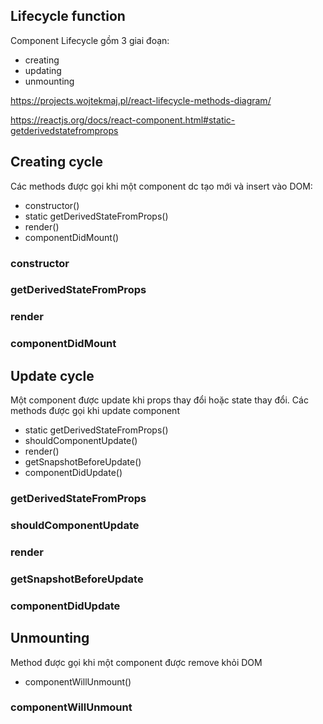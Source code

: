 ## Lifecycle function
Component Lifecycle gồm 3 giai đoạn:
+ creating
+ updating
+ unmounting 

https://projects.wojtekmaj.pl/react-lifecycle-methods-diagram/

https://reactjs.org/docs/react-component.html#static-getderivedstatefromprops

## Creating cycle

Các methods được gọi khi một component dc tạo mới và insert vào DOM:
+ constructor()
+ static getDerivedStateFromProps()
+ render()
+ componentDidMount()

### constructor

### getDerivedStateFromProps

### render

### componentDidMount

## Update cycle

Một component được update khi props thay đổi hoặc state thay đổi. Các methods được gọi khi update component

+ static getDerivedStateFromProps()
+ shouldComponentUpdate()
+ render()
+ getSnapshotBeforeUpdate()
+ componentDidUpdate()

### getDerivedStateFromProps

### shouldComponentUpdate

### render

### getSnapshotBeforeUpdate

### componentDidUpdate

## Unmounting

Method được gọi khi một component được remove khỏi DOM

+ componentWillUnmount()

### componentWillUnmount

